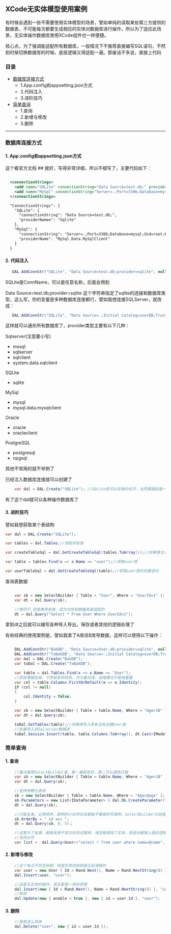 ## XCode无实体模型使用案例

有时候会遇到一些不需要使用实体模型的场景，譬如单纯的读取某些第三方提供的数据表，不可能每次都要生成相应的实体对数据库进行操作，所以为了适应此场景，无实体操作数据库使用XCode组件也一样便捷。

核心点，为了强调能适配所有数据库，一般情况下不推荐直接编写SQL语句，不然到时候切换数据库的时候，底层逻辑又得适配一遍。那废话不多说，直接上代码

### 目录

- [数据库连接方式](#id1)
  - 1.App.config和appsetting.json方式
  - 2.代码注入
  - 3.进阶技巧
- [简单查询](#id2)
  - 1.查询 
  - 2.新增与修改 
  - 3.删除


***

### 数据库连接方式 <a id="id1"> </a>

#### 1. App.config和appsetting.json方式

这个看官方文档 ## 就好，写得非常详细，所以不细写了，主要代码如下：

```xml

  <connectionStrings>
    <add name="SQLite" connectionString="Data Source=test.db;" providerName="Sqlite" />
    <add name="MySql" connectionString="Server=.;Port=3306;Database=mysql;Uid=root;Pwd=;NameFormat=Upper" providerName="MySql.Data.MySqlClient" />
  </connectionStrings>

  "ConnectionStrings": {
    "SQLite": {
      "connectionString": "Data Source=test.db;",
      "providerNamee": "Sqlite"
    },
    "MySql": {
      "connectionString": "Server=.;Port=3306;Database=mysql;Uid=root;Pwd=;",
      "providerName": "MySql.Data.MySqlClient"
    }
  }
```

#### 2. 代码注入

```csharp
   DAL.AddConnStr("SQLite", "Data Source=test.db;provider=sqlite", null, null);

```
SQLite是ConnName，可以是任意名称，后面会用到

Data Source=test.db;provider=sqlite  这个字符串指定了sqlite的连接和数据库类型，这么写，你的变量是多种数据库连接都行，譬如我想连接SQLServer，就改成：

```csharp
   DAL.AddConnStr("SQLite", "Data Source=.;Initial Catalog=userDB;Trusted_Connection=yes;provider=mssql", null, null);

```

这样就可以通杀所有数据库了，provider类型主要有以下几种：

Sqlserver(注意要小写)
- mssql
- sqlserver
- sqlclient
- system.data.sqlclient

SQLite
- sqlite

MySql
- mysql
- mysql.data.mysqlclient

Oracle
- oracle
- oracleclient

PostgreSQL
- postgresql
- npgsql

其他不常用的就不举例了

已经注入数据库连接就可以创建了
```csharp
    var dal = DAL.Create("SQLite"); //SQLite是可以任意的名字，当然要跟前面一致
```

有了这个dal就可以各种操作数据库了


#### 3. 进阶技巧

譬如我想获取某个表结构

```csharp
var dal = DAL.Create("SQLite");

var tables = dal.Tables;//获取所有表

var createTableSql = dal.GetCreateTableSql(tables.ToArray());//如果表太多慎用

var table = tables.Find(x => x.Name == "user");//获取user表

var userTableSql = dal.GetCreateTableSql(table);//获取user表的创建语句
```

查询表数据

```csharp

    var sb = new SelectBuilder { Table = "User", Where = "UserId=1" };
    var dt = dal.Query(sb);

    //等同于,但是推荐前者，因为对所有数据库是适配的
    dt = dal.Query("Select * From User Where UserId=1");

```
拿到dt之后就可以编写各种导入导出，保存或者其他的逻辑处理了

有些经典的使用案例是，譬如我拿了A库往B库导数据，这样可以使用以下操作：

```csharp

    DAL.AddConnStr("BakDB", "Data Source=User.db;provider=sqlite", null, null);
    DAL.AddConnStr("ToBakDB", "Data Source=.;Initial Catalog=userDB;Trusted_Connection=yes;provider=mssql", null, null);
    var dal = DAL.Create("BakDB");
    var toDal = DAL.Create("ToBakDB");

    var table = dal.Tables.Find(x => x.Name == "User");
    //把自增键去掉，不然会影响效率，作为备份库，自增键也不是很重要
    var col = table.Columns.FirstOrDefault(e => e.Identity);
    if (col != null)
    {
        col.Identity = false;
    }

    var sb = new SelectBuilder { Table = table.Name, Where = "Age>18" };
    var dt = dal.Query(sb);

    toDal.SetTables(table);//先确保导入库有没有创建User表
    //批量导入到Sqlserver数据库
    toDal.Session.Insert(table, table.Columns.ToArray(), dt.Cast<IModel>());

```

### 简单查询 <a id="id2"> </a>

#### 1. 查询

```csharp
    //重点推荐SelectBuilder类，第一兼容性好，第二可以避免打错
    var sb = new SelectBuilder { Table = table.Name, Where = "Age>18" };
    var dt = dal.Query(sb);

    //支持参数化查询
    sb = new SelectBuilder { Table = table.Name, Where = "Age>@age" };
    sb.Parameters = new List<IDataParameter> { dal.Db.CreateParameter("@age", 18) };//这里多多少少有点不太优雅，可以升级一下
    dt = dal.Query(sb);

    //只取五条，记得排序，聪明的小伙伴应该都能不看我的写案例，SelectBuilder已经提供
    sb.OrderBy = " id asc ";
    dt = dal.Query(sb, 0, 5)；

    //这里为了省事，都是来源于官方的测试案例，请忽略使用了实体，把语句都按上面的逻辑改一样可以
    //支持分页
    var list =  dal.Query<User>("select * from user where name=@name", new { Name = "admin" }, new PageParameter { PageIndex = 1, PageSize = 20 }).ToList();


```
#### 2. 新增与修改

```csharp
    //这个有点不符合标题，但是实体的结构是比较清晰的
    var user = new User { Id = Rand.Next(), Name = Rand.NextString(8) };
    dal.Insert(user, "user");

    //这是无实体的操作，其实都是一样的原理
    dal.Insert(new { Id = Rand.Next(), Name = Rand.NextString(8) }, "user");
    //修改
    dal.Update(new { enable = true }, new { id = user.Id }, "user");

```
#### 3. 删除

```csharp
    //就是这么简单
    dal.Delete("user", new { id = user.Id });

```